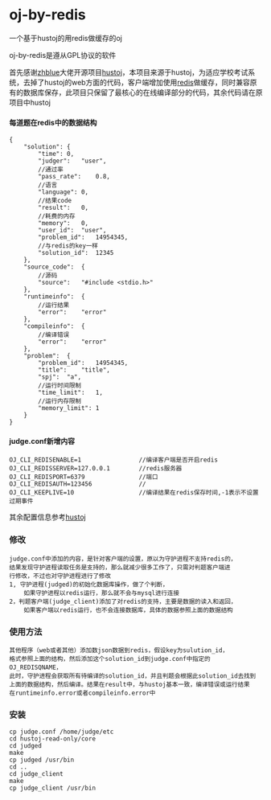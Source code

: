 # oj-by-redis
一个基于hustoj的用redis做缓存的oj

oj-by-redis是遵从GPL协议的软件

首先感谢<a href="https://github.com/zhblue">zhblue</a>大佬开源项目<a href="https://github.com/zhblue/hustoj">hustoj</a>，本项目来源于hustoj，为适应学校考试系统，去掉了hustoj的web方面的代码，客户端增加使用<a href="https://github.com/antirez/redis">redis</a>做缓存，同时兼容原有的数据库保存，此项目只保留了最核心的在线编译部分的代码，其余代码请在原项目中hustoj

#### 每道题在redis中的数据结构
    {
    	"solution":	{
    		"time":	0,
    		"judger":	"user",
            //通过率
    		"pass_rate":	0.8,               
            //语言   
    		"language":	0,                     
            //结果code
    		"result":	0,          
            //耗费的内存             
    		"memory":	0,                       
    		"user_id":	"user",                  
    		"problem_id":	14954345,    
            //与redis的key一样       
    		"solution_id":	12345               
    	},
    	"source_code":	{
            //源码
    		"source":	"#include <stdio.h>"     
    	},
    	"runtimeinfo":	{
            //运行结果
    		"error":	"error"                   
    	},
    	"compileinfo":	{
            //编译错误
    		"error":	"error"                   
    	},
    	"problem":	{
    		"problem_id":	14954345,
    		"title":	"title",
    		"spj":	"a",
            //运行时间限制
    		"time_limit":	1,               
            //运行内存限制     
    		"memory_limit":	1                   
    	}
    }


#### judge.conf新增内容
    OJ_CLI_REDISENABLE=1                //编译客户端是否开启redis
    OJ_CLI_REDISSERVER=127.0.0.1        //redis服务器
    OJ_CLI_REDISPORT=6379               //端口
    OJ_CLI_REDISAUTH=123456             //
    OJ_CLI_KEEPLIVE=10                  //编译结果在redis保存时间,-1表示不设置过期事件
<p>其余配置信息参考<a href="https://github.com/zhblue/hustoj">hustoj</a></p>



### 修改
    judge.conf中添加的内容，是针对客户端的设置，原以为守护进程不支持redis的，
    结果发现守护进程读取任务是支持的，那么就减少很多工作了，只需对判题客户端进
    行修改，不过也对守护进程进行了修改
    1, 守护进程(judged)的初始化数据库操作，做了个判断，
        如果守护进程以redis运行，那么就不会与mysql进行连接
    2，判题客户端(judge_client)添加了对redis的支持，主要是数据的读入和返回，
        如果客户端以redis运行，也不会连接数据库，具体的数据参照上面的数据结构

### 使用方法
    其他程序（web或者其他）添加数json数据到redis，假设key为sulution_id，
    格式参照上面的结构，然后添加这个solution_id到judge.conf中指定的OJ_REDISQNAME，
    此时，守护进程会获取所有待编译的solution_id，并且判题会根据此solution_id去找到
    上面的数据结构，然后编译。结果在result中，与hustoj基本一致，编译错误或运行结果
    在runtimeinfo.error或者compileinfo.error中

### 安装
    cp judge.conf /home/judge/etc
    cd hustoj-read-only/core
    cd judged
    make
    cp judged /usr/bin
    cd ..
    cd judge_client
    make
    cp judge_client /usr/bin
